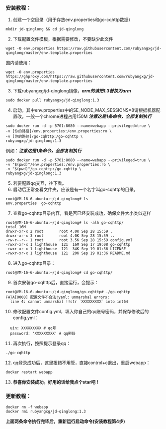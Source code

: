 ### 安装教程：
1. 创建一个空目录（用于存放env.properties和go-cqhttp数据）
```
mkdir jd-qinglong && cd jd-qinglong
```
2. 下载配置文件模板，根据需要修改，不要缺少此文件
```
wget -O env.properties https://raw.githubusercontent.com/rubyangxg/jd-qinglong/master/env.template.properties
```
国内请使用：
```
wget -O env.properties https://ghproxy.com/https://raw.githubusercontent.com/rubyangxg/jd-qinglong/master/env.template.properties
```
3. 下载rubyangxg/jd-qinglong镜像，**_arm的请把1.3替换为arm_**
```
sudo docker pull rubyangxg/jd-qinglong:1.3
```
4. 启动，其中env.properties中的SE_NODE_MAX_SESSIONS=8请根据机器配置改，一般一个chrome进程占用150M **_注意这是1条命令，全部复制执行_**
```
sudo docker run -d -p 5701:8080 --name=webapp --privileged=true \ 
-v [你的路径]/env.properties:/env.properties:ro \ 
-v [你的路径]/go-cqhttp:/go-cqhttp \
rubyangxg/jd-qinglong:1.3
```
例如：**_注意这是1条命令，全部复制执行_**
```
sudo docker run -d -p 5701:8080 --name=webapp --privileged=true \
-v "$(pwd)"/env.properties:/env.properties:ro \
-v "$(pwd)"/go-cqhttp:/go-cqhttp \
rubyangxg/jd-qinglong:1.3
``` 
5. 若要配置qq交互，往下看。
6. 启动后正常查看文件夹，应该是有一个名字叫go-cqhttp的目录。
```
root@VM-16-6-ubuntu:~/jd-qinglong# ls
env.properties  go-cqhttp
   ```
7. 查看go-cqhttp目录内容，看是否已经安装成功，确保文件大小类似这样
```
root@VM-16-6-ubuntu:~/jd-qinglong# ls -alh go-cqhttp/
total 16M
drwxr-xr-x 2 root       root 4.0K Sep 28 15:59 .
drwxr-xr-x 3 root       root 4.0K Sep 28 15:59 ..
-rw-r--r-- 1 root       root 3.5K Sep 28 15:59 config.yml
-rwxr-xr-x 1 lighthouse  121  16M Sep 17 19:08 go-cqhttp
-rwxr-xr-x 1 lighthouse  121  34K Sep 19 01:36 LICENSE
-rwxr-xr-x 1 lighthouse  121  20K Sep 19 01:36 README.md
```
8. 进入go-cqhttp目录：
```
root@VM-16-6-ubuntu:~/jd-qinglong# cd go-cqhttp/
```
9. 首次安装go-cqhttp后，直接运行，会提示：
```
root@VM-16-6-ubuntu:~/jd-qinglong/go-cqhttp# ./go-cqhttp
FATA[0000] 配置文件不合法!yaml: unmarshal errors:
  line 4: cannot unmarshal !!str `XXXXXXXXX` into int64 
```
10. 修改配置文件config.yml，填入你自己的qq账号密码，并保存修改后的config.yml：
```
  uin: XXXXXXXXX # qq号
  password: 'XXXXXXXXX' # qq密码
```
11. 再次执行，按照提示登录qq：
```
./go-cqhttp 
```
12. qq登录成功后，这里报错不用管，直接control+c退出，重启webapp：
```
docker restart webapp
```
13. **恭喜你安装成功。好用的话给我点个star吧！**
### 更新教程：
```
docker rm -f webapp
docker rmi rubyangxg/jd-qinglong:1.3
```
**上面两条命令执行完毕后，重新运行启动命令(安装教程第4步)**
